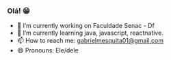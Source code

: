 ### Olá! 😁

- 🔭 I’m currently working on Faculdade Senac - Df
- 🌱 I’m currently learning java, javascript, reactnative.
- 📫 How to reach me: gabrielmesquita01@gmail.com
- 😄 Pronouns: Ele/dele

